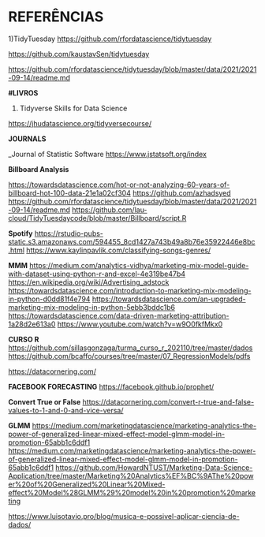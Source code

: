 # REFERÊNCIAS

1)TidyTuesday
  https://github.com/rfordatascience/tidytuesday
	
  https://github.com/kaustavSen/tidytuesday
	
  https://github.com/rfordatascience/tidytuesday/blob/master/data/2021/2021-09-14/readme.md
  
  


**#LIVROS**

1) Tidyverse Skills for Data Science

https://jhudatascience.org/tidyversecourse/

**JOURNALS**

_Journal of Statistic Software
https://www.jstatsoft.org/index

**Billboard Analysis**

https://towardsdatascience.com/hot-or-not-analyzing-60-years-of-billboard-hot-100-data-21e1a02cf304
https://github.com/azhadsyed
https://github.com/rfordatascience/tidytuesday/blob/master/data/2021/2021-09-14/readme.md
https://github.com/lau-cloud/TidyTuesdaycode/blob/master/Billboard/script.R


**Spotify**
https://rstudio-pubs-static.s3.amazonaws.com/594455_8cd1427a743b49a8b76e35922446e8bc.html
https://www.kaylinpavlik.com/classifying-songs-genres/


**MMM**
https://medium.com/analytics-vidhya/marketing-mix-model-guide-with-dataset-using-python-r-and-excel-4e319be47b4
https://en.wikipedia.org/wiki/Advertising_adstock
https://towardsdatascience.com/introduction-to-marketing-mix-modeling-in-python-d0dd81f4e794
https://towardsdatascience.com/an-upgraded-marketing-mix-modeling-in-python-5ebb3bddc1b6
https://towardsdatascience.com/data-driven-marketing-attribution-1a28d2e613a0
https://www.youtube.com/watch?v=w9O0fkfMkx0

**CURSO R**
https://github.com/sillasgonzaga/turma_curso_r_202110/tree/master/dados
https://github.com/bcaffo/courses/tree/master/07_RegressionModels/pdfs


https://datacornering.com/

**FACEBOOK FORECASTING**
https://facebook.github.io/prophet/


**Convert True or False**
https://datacornering.com/convert-r-true-and-false-values-to-1-and-0-and-vice-versa/


**GLMM**
https://medium.com/marketingdatascience/marketing-analytics-the-power-of-generalized-linear-mixed-effect-model-glmm-model-in-promotion-65abb1c6ddf1
https://medium.com/marketingdatascience/marketing-analytics-the-power-of-generalized-linear-mixed-effect-model-glmm-model-in-promotion-65abb1c6ddf1
https://github.com/HowardNTUST/Marketing-Data-Science-Application/tree/master/Marketing%20Analytics%EF%BC%9AThe%20power%20of%20Generalized%20Linear%20Mixed-effect%20Model%28GLMM%29%20model%20in%20promotion%20marketing


https://www.luisotavio.pro/blog/musica-e-possivel-aplicar-ciencia-de-dados/
